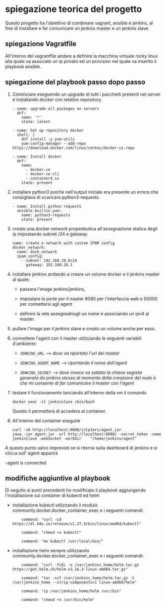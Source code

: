 # spiegazione teorica del progetto
Questo progetto ha l'obiettivo di combinare vagrant, ansible e jenkins, al fine di installare e far comunicare un jenkins master e un jenkins slave.
## spiegazione Vagratfile
All'interno del vagrantfile andare a definire la macchina virtuale rocky linux alla quale va associato un ip privato ed un provision nel quale va inserito il playbook ansible.
## spiegazione del playbook passo dopo passo
1. Cominciare eseguendo un upgrade di tutti i pacchetti presenti nel server e installando docker con relativo repository.

       - name: upgrade all packages on servers
         dnf:
           name: '*'
           state: latest

       - name: Set up repository docker
         shell: |
           dnf install -y yum-utils
           yum-config-manager --add-repo https://download.docker.com/linux/centos/docker-ce.repo
        
       - name: Install docker 
         dnf:
           name:
             - docker-ce
             - docker-ce-cli
             - containerd.io
           state: present

2. installare python3 poichè nell'output iniziale era presente un errore che consigliava di scaricare python3-requests.

       - name: Install python requests
         ansible.builtin.yum:
           name: python3-requests
           state: present
 
3. creato una docker network propedeutica all'assegnazione statica degli ip impostando subnet /24 e gateway.

       name: create a network with custom IPAM config
       docker_network:
         name: dock_network
         ipam_config:
           - subnet: 192.168.10.0/24
             gateway: 192.168.10.1

4. installare jenkins andando a creare un volume docker e il jenkins master al quale:

      - passara l'image jenkins/jenkins,
   
      - impostare la porte per il master 8080 per l'interfaccia web e 50000 per connettersi agli agent
   
      - definire la rete assegnadnogli un nome e associando un ipv4 al master.
   
5. pullare l'image per il jenkins slave e creato un volume anche per esso.

6. connettere l'agent con il master utilizzando le seguenti variabili d'ambiente:

      - `JENKINS_URL` --> *dove va riportato l'url del master*
   
      - `JENKINS_AGENT_NAME` --> *riportando il nome dell'agent*
   
      - `JENKINS_SECRET` --> *dove invece va settato la chiave segreta generata da jenkins stesso al momento della  creazione del nodo e che mi consente di far comunicare il master con l'agent*
7. testare il funzionamento lanciando all'interno della vm il comando

       docker exec -it jenkinslave /bin/bash
   Questo ti permetterà di accedere al container.
8. All'interno del container eseguire 

       curl -sO http://localhost:8080/jnlpJars/agent.jar
       java -jar agent.jar -url http://localhost:8080/ -secret_token -name jenkinslave -webSocket -workDir    "/home/jenkins/agent"
A questo punto salvo imprevisti se si ritorna sulla dashboard di jenkins e si clicca sull' agent apparirà 

-agent is connected

## modifiche aggiuntive al playbook
Di seguito ai punti precedenti ho modificato il playbook aggiungendo l'installazione sui container di kubectl ed helm 

- installazione kubectl utilizzando il modulo community.docker.docker_container_exec e i seguenti comandi:

          command: "curl -LO https://dl.k8s.io/release/v1.27.3/bin/linux/amd64/kubectl"

          command: "chmod +x kubectl"

          command: "mv kubectl /usr/local/bin/"
- installazione helm sempre utilizzando community.docker.docker_container_exec e i seguenti comandi:

          command: "curl -fsSL -o /var/jenkins_home/helm.tar.gz https://get.helm.sh/helm-v3.16.3-linux-amd64.tar.gz"

          command: "tar -xzf /var/jenkins_home/helm.tar.gz -C /var/jenkins_home --strip-components=1 linux-amd64/helm"

          command: "cp /var/jenkins_home/helm /usr/bin"

          command: "chmod +x /usr/bin/helm"


  
  
